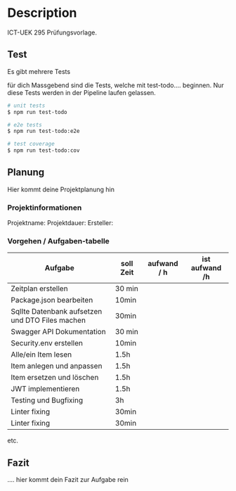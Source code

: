 # Description

ICT-UEK 295 Prüfungsvorlage.

## Test

Es gibt mehrere Tests

für dich Massgebend sind die Tests, welche mit test-todo.... beginnen. Nur diese Tests werden in der Pipeline laufen gelassen.

```bash
# unit tests
$ npm run test-todo

# e2e tests
$ npm run test-todo:e2e

# test coverage
$ npm run test-todo:cov
```

## Planung

Hier kommt deine Projektplanung hin

### Projektinformationen
Projektname: 
Projektdauer: 
Ersteller: 

### Vorgehen / Aufgaben-tabelle

| Aufgabe                                         | soll Zeit | aufwand / h | ist aufwand /h |
|-------------------------------------------------|-----------|-------------|----------------|
| Zeitplan erstellen                              | 30 min    |             |                |
| Package.json bearbeiten                         | 10min     |             |                |
| SqlIte Datenbank aufsetzen und DTO Files machen | 30min     |             |                |
| Swagger API Dokumentation                       | 30 min    |             |                |
| Security.env erstellen                          | 10min     |             |                |
| Alle/ein Item lesen                             | 1.5h      |             |                |
| Item anlegen und anpassen                       | 1.5h      |             |                |
| Item ersetzen und löschen                       | 1.5h      |             |                |
| JWT implementieren                              | 1.5h      |             |                |
| Testing und Bugfixing                           | 3h        |             |                |  
| Linter fixing                                   | 30min     |             |                |
| Linter fixing                                   | 30min     |             |                |

etc.

## Fazit
.... hier kommt dein Fazit zur Aufgabe rein
